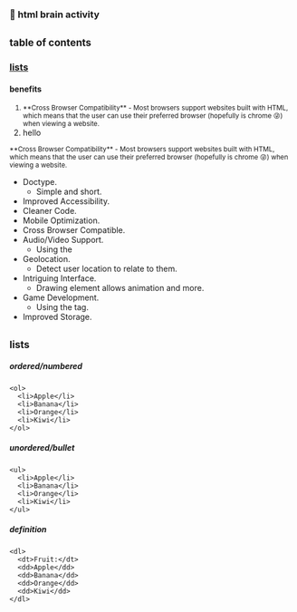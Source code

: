 ### 🧠 html brain activity

## <sub>table of contents</sub>
### [lists](#lists)

#### benefits
<ol>
  <sub><li>**Cross Browser Compatibility** - Most browsers support websites built with HTML, which means that the user can use their preferred browser (hopefully is chrome 😜) when viewing a website.</li></sub>
  <li>hello</li>
</ol>
<sub>**Cross Browser Compatibility** - Most browsers support websites built with HTML, which means that the user can use their preferred browser (hopefully is chrome 😜) when viewing a website.</sub>

- Doctype.
  - Simple and short.
- Improved Accessibility.
- Cleaner Code.
- Mobile Optimization.
- Cross Browser Compatible.
- Audio/Video Support.
  - Using the <audio> and <video> tags.
- Geolocation.
  - Detect user location to relate to them.
- Intriguing Interface.
  - Drawing element allows animation and more.
- Game Development.
  - Using the <canvas> tag.
- Improved Storage.





























## <sub>lists</sub>
##### ordered/numbered
```
<ol>
  <li>Apple</li> 
  <li>Banana</li> 
  <li>Orange</li>
  <li>Kiwi</li>
</ol> 
```
##### unordered/bullet
```
<ul>
  <li>Apple</li> 
  <li>Banana</li> 
  <li>Orange</li>
  <li>Kiwi</li>
</ul> 
```
##### definition
```
<dl>
  <dt>Fruit:</dt>
  <dd>Apple</dd> 
  <dd>Banana</dd> 
  <dd>Orange</dd>
  <dd>Kiwi</dd>
</dl> 
```
